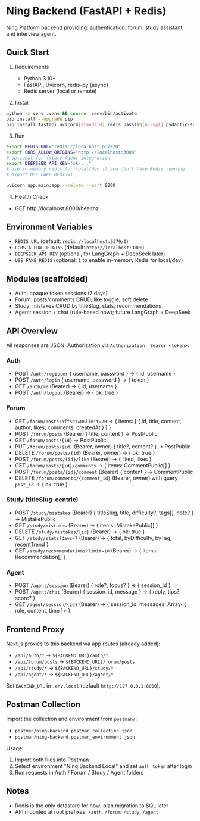 # Ning Backend (FastAPI + Redis)

Ning Platform backend providing: authentication, forum, study assistant, and interview agent.

## Quick Start

1. Requirements
   - Python 3.10+
   - FastAPI, Uvicorn, redis-py (async)
   - Redis server (local or remote)

2. Install

```bash
python -m venv .venv && source .venv/bin/activate
pip install --upgrade pip
pip install fastapi uvicorn[standard] redis passlib[bcrypt] pydantic-settings fakeredis
```

3. Run

```bash
export REDIS_URL="redis://localhost:6379/0"
export CORS_ALLOW_ORIGINS="http://localhost:3000"
# optional for future Agent integration
export DEEPSEEK_API_KEY="sk-..."
# use in-memory redis for local/dev if you don't have Redis running
# export USE_FAKE_REDIS=1

uvicorn app.main:app --reload --port 8000
```

4. Health Check

- GET http://localhost:8000/healthz

## Environment Variables

- `REDIS_URL` (default: `redis://localhost:6379/0`)
- `CORS_ALLOW_ORIGINS` (default: `http://localhost:3000`)
- `DEEPSEEK_API_KEY` (optional, for LangGraph + DeepSeek later)
- `USE_FAKE_REDIS` (optional: `1` to enable in-memory Redis for local/dev)

## Modules (scaffolded)

- Auth: opaque token sessions (7 days)
- Forum: posts/comments CRUD, like toggle, soft delete
- Study: mistakes CRUD by titleSlug, stats, recommendations
- Agent: session + chat (rule-based now); future LangGraph + DeepSeek

## API Overview

All responses are JSON. Authorization via `Authorization: Bearer <token>`.

### Auth

- POST `/auth/register` { username, password } -> { id, username }
- POST `/auth/login` { username, password } -> { token }
- GET `/auth/me` (Bearer) -> { id, username }
- POST `/auth/logout` (Bearer) -> { ok: true }

### Forum

- GET `/forum/posts?offset=0&limit=20` -> { items: [ { id, title, content, author, likes, comments, createdAt } ] }
- POST `/forum/posts` (Bearer) { title, content } -> PostPublic
- GET `/forum/posts/{id}` -> PostPublic
- PUT `/forum/posts/{id}` (Bearer, owner) { title?, content? } -> PostPublic
- DELETE `/forum/posts/{id}` (Bearer, owner) -> { ok: true }
- POST `/forum/posts/{id}/like` (Bearer) -> { liked, likes }
- GET `/forum/posts/{id}/comments` -> { items: CommentPublic[] }
- POST `/forum/posts/{id}/comment` (Bearer) { content } -> CommentPublic
- DELETE `/forum/comments/{comment_id}` (Bearer, owner) with query `post_id` -> { ok: true }

### Study (titleSlug-centric)

- POST `/study/mistakes` (Bearer) { titleSlug, title, difficulty?, tags[], note? } -> MistakePublic
- GET `/study/mistakes` (Bearer) -> { items: MistakePublic[] }
- DELETE `/study/mistakes/{id}` (Bearer) -> { ok: true }
- GET `/study/stats?days=7` (Bearer) -> { total, byDifficulty, byTag, recentTrend }
- GET `/study/recommendations?limit=10` (Bearer) -> { items: Recommendation[] }

### Agent

- POST `/agent/session` (Bearer) { role?, focus? } -> { session_id }
- POST `/agent/chat` (Bearer) { session_id, message } -> { reply, tips?, score? }
- GET `/agent/session/{id}` (Bearer) -> { session_id, messages: Array<{ role, content, time }> }

## Frontend Proxy

Next.js proxies to this backend via app routes (already added):
- `/api/auth/*` -> `${BACKEND_URL}/auth/*`
- `/api/forum/posts` -> `${BACKEND_URL}/forum/posts`
- `/api/study/*` -> `${BACKEND_URL}/study/*`
- `/api/agent/*` -> `${BACKEND_URL}/agent/*`

Set `BACKEND_URL` in `.env.local` (default `http://127.0.0.1:8000`).

## Postman Collection

Import the collection and environment from `postman/`:
- `postman/ning-backend.postman_collection.json`
- `postman/ning-backend.postman_environment.json`

Usage:
1) Import both files into Postman
2) Select environment "Ning Backend Local" and set `auth_token` after login
3) Run requests in Auth / Forum / Study / Agent folders

## Notes

- Redis is the only datastore for now; plan migration to SQL later
- API mounted at root prefixes: `/auth`, `/forum`, `/study`, `/agent`
